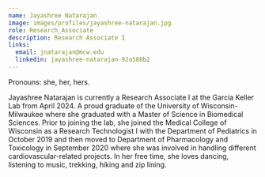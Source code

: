 ```yaml
---
name: Jayashree Natarajan
image: images/profiles/jayashree-natarajan.jpg
role: Research_Associate
description: Research Associate I
links:
  email: jnatarajan@mcw.edu
  linkedin: jayashree-natarajan-92a580b2
---
```


Pronouns: she, her, hers.

Jayashree Natarajan is currently a Research Associate I at the Garcia Keller Lab from April 2024. A proud graduate of the University of Wisconsin-Milwaukee where she graduated with a Master of Science in Biomedical Sciences. Prior to joining the lab, she joined the Medical College of Wisconsin as a Research Technologist I with the Department of Pediatrics in October 2019 and then moved to Department of Pharmacology and Toxicology in September 2020 where she was involved in handling different cardiovascular-related projects. In her free time, she loves dancing, listening to music, trekking, hiking and zip lining.